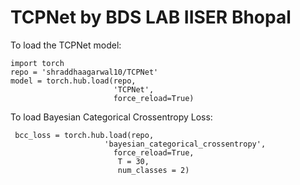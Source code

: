 # TCPNet by BDS LAB IISER Bhopal

To load the TCPNet model:
```
import torch
repo = 'shraddhaagarwal10/TCPNet'  
model = torch.hub.load(repo,  
                       'TCPNet',  
                       force_reload=True)  
```
To load Bayesian Categorical Crossentropy Loss:
```
 bcc_loss = torch.hub.load(repo,
                     'bayesian_categorical_crossentropy',
                       force_reload=True,
                        T = 30,
                        num_classes = 2) 
```

